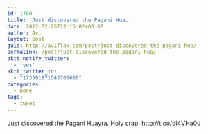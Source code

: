 ```yaml
---
id: 1760
title: 'Just discovered the Pagani Hua…'
date: 2012-02-25T22:15:02+00:00
author: Avi
layout: post
guid: http://aviflax.com/post/just-discovered-the-pagani-hua/
permalink: /post/just-discovered-the-pagani-hua/
aktt_notify_twitter:
  - 'yes'
aktt_twitter_id:
  - "173591871543705600"
categories:
  - none
tags:
  - tweet
---
```

Just discovered the Pagani Huayra. Holy crap. <a href="http://t.co/ol4VHa0u" rel="nofollow">http://t.co/ol4VHa0u</a>